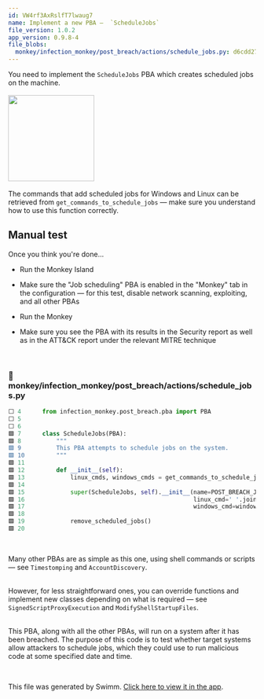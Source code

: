 ```yaml
---
id: VW4rf3AxRslfT7lwaug7
name: Implement a new PBA —  `ScheduleJobs`
file_version: 1.0.2
app_version: 0.9.8-4
file_blobs:
  monkey/infection_monkey/post_breach/actions/schedule_jobs.py: d6cdd27659373080f09d74420882314e8c2de1f5
---
```


You need to implement the `ScheduleJobs` PBA which creates scheduled jobs on the machine. <br><br> <img src="https://media.giphy.com/media/l0K4mVE5b5WZ1sctW/giphy.gif" height=175><br><br> The commands that add scheduled jobs for Windows and Linux can be retrieved from `get_commands_to_schedule_jobs` — make sure you understand how to use this function correctly.

## Manual test

Once you think you're done...

*   Run the Monkey Island
    
*   Make sure the "Job scheduling" PBA is enabled in the "Monkey" tab in the configuration — for this test, disable network scanning, exploiting, and all other PBAs
    
*   Run the Monkey
    
*   Make sure you see the PBA with its results in the Security report as well as in the ATT&CK report under the relevant MITRE technique

<br/>



<!-- NOTE-swimm-snippet: the lines below link your snippet to Swimm -->
### 📄 monkey/infection_monkey/post_breach/actions/schedule_jobs.py
```python
⬜ 4      from infection_monkey.post_breach.pba import PBA
⬜ 5      
⬜ 6      
🟩 7      class ScheduleJobs(PBA):
🟩 8          """
🟩 9          This PBA attempts to schedule jobs on the system.
🟩 10         """
🟩 11     
🟩 12         def __init__(self):
🟩 13             linux_cmds, windows_cmds = get_commands_to_schedule_jobs()
🟩 14     
🟩 15             super(ScheduleJobs, self).__init__(name=POST_BREACH_JOB_SCHEDULING,
🟩 16                                                linux_cmd=' '.join(linux_cmds),
🟩 17                                                windows_cmd=windows_cmds)
🟩 18     
🟩 19             remove_scheduled_jobs()
🟩 20     
```

<br/>

Many other PBAs are as simple as this one, using shell commands or scripts — see `Timestomping` and `AccountDiscovery`. <br><br>

However, for less straightforward ones, you can override functions and implement new classes depending on what is required — see `SignedScriptProxyExecution` and `ModifyShellStartupFiles`.<br><br>

This PBA, along with all the other PBAs, will run on a system after it has been breached. The purpose of this code is to test whether target systems allow attackers to schedule jobs, which they could use to run malicious code at some specified date and time.

<br/>

This file was generated by Swimm. [Click here to view it in the app](https://app.swimm.io/repos/Z2l0aHViJTNBJTNBYmFja2VuZC1zd2ltbSUzQSUzQXJpY2FyZG9sb3Blemc=/docs/VW4rf3AxRslfT7lwaug7).